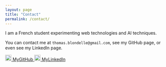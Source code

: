 ```yaml
---
layout: page
title: "Contact"
permalink: /contact/
---
```


I am a French student experimenting web technologies and AI techniques.

You can contact me at ```thomas.blondelle@gmail.com```, see my GitHub page, or even see my LinkedIn page.

<div class='center'>
   <a href="https://github.com/tblondelle" class="btn btn-default">
       <img class="logo" src="{{site.github.url}}/images/github_logo.png" height="20" width="20">
       <span>MyGitHub</span>
   </a>
   <a href="https://www.linkedin.com/in/tblondelle/" class="btn btn-default">
       <img class="logo" src="{{site.github.url}}/images/linkedin_logo.png" height="20" width="20">
       <span>MyLinkedIn</span>
   </a>
</div>
